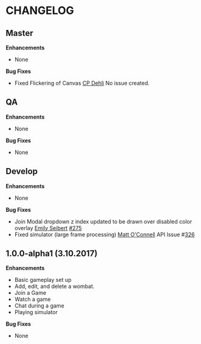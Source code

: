 CHANGELOG
=========

## Master
**Enhancements**
* None

**Bug Fixes**
* Fixed Flickering of Canvas
	[CP Dehli](https://github.com/dehli) No issue created.

## QA
**Enhancements**
* None

**Bug Fixes**
* None

## Develop
**Enhancements**
* None

**Bug Fixes**
* Join Modal dropdown z index updated to be drawn over disabled color overlay
	[Emily Seibert](https://github.com/emilyseibert) [#275](https://github.com/willowtreeapps/wombats-web-client/issues/275)
* Fixed simulator (large frame processing)
    [Matt O'Connell](https://github.com/oconn) API Issue #[326](https://github.com/willowtreeapps/wombats-api/issues/326)

## 1.0.0-alpha1 (3.10.2017)
**Enhancements**
* Basic gameplay set up
* Add, edit, and delete a wombat.
* Join a Game
* Watch a game
* Chat during a game
* Playing simulator

**Bug Fixes**
* None

